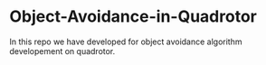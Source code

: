 # Object-Avoidance-in-Quadrotor

In this repo we have developed for object avoidance algorithm developement on quadrotor.
